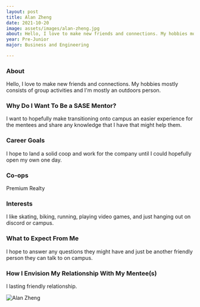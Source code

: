 ```yaml
---
layout: post
title: Alan Zheng 
date: 2021-10-20
image: assets/images/alan-zheng.jpg
about: Hello, I love to make new friends and connections. My hobbies mostly consists of group activities and I'm mostly an outdoors person. 
year: Pre-Junior
major: Business and Engineering

---
```


### About

Hello, I love to make new friends and connections. My hobbies mostly consists of group activities and I'm mostly an outdoors person. 

### Why Do I Want To Be a SASE Mentor?

I want to hopefully make transitioning onto campus an easier experience for the mentees and share any knowledge that I have that might help them.

### Career Goals

I hope to land a solid coop and work for the company until I could hopefully open my own one day.

### Co-ops

Premium Realty

### Interests

I like skating, biking, running, playing video games, and just hanging out on discord or campus.

### What to Expect From Me

I hope to answer any questions they might have and just be another friendly person they can talk to on campus.

### How I Envision My Relationship With My Mentee(s) 

I lasting friendly relationship.

<div class="text-center my-5">
    <img src="{ "assets/images/alan-zheng.jpg" | absolute_url }" alt="Alan Zheng" class="rounded post-img" />
</div>
